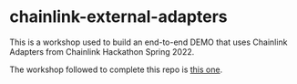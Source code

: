 # chainlink-external-adapters

This is a workshop used to build an end-to-end DEMO that uses Chainlink Adapters from Chainlink Hackathon Spring 2022.

The workshop followed to complete this repo is [this one](https://www.youtube.com/watch?v=fICFYsN4E74&t=2527s).